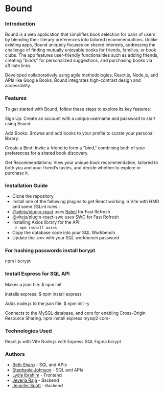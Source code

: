 # Bound

### Introduction

Bound is a web application that simplifies book selection for pairs of users by blending their literary preferences into tailored recommendations. Unlike existing apps, Bound uniquely focuses on shared interests, addressing the challenge of finding mutually enjoyable books for friends, families, or book clubs. The app features user-friendly functionalities such as adding friends, creating "binds" for personalized suggestions, and purchasing books via affiliate links.

Developed collaboratively using agile methodologies, React.js, Node.js, and APIs like Google Books, Bound integrates high-contrast design and accessibility.

### Features

To get started with Bound, follow these steps to explore its key features:

Sign Up:
Create an account with a unique username and password to start using Bound.

Add Books:
Browse and add books to your profile to curate your personal library.

Create a Bind:
Invite a friend to form a "bind," combining both of your preferences for a shared book discovery.

Get Recommendations:
View your unique book recommendation, tailored to both you and your friend’s tastes, and decide whether to explore or purchase it.

### Installation Guide

- Clone the repository
- Install one of the following plugins to get React working in Vite with HMR and some ESLint rules.:
- [@vitejs/plugin-react](https://github.com/vitejs/vite-plugin-react/blob/main/packages/plugin-react/README.md) uses [Babel](https://babeljs.io/) for Fast Refresh
- [@vitejs/plugin-react-swc](https://github.com/vitejs/vite-plugin-react-swc) uses [SWC](https://swc.rs/) for Fast Refresh
- Installing Axios library for the API
  - `npm install axios`
- Copy the database code into your SQL Workbench
- Update the .env with your SQL workbench password

### For hashing passwords install bcrypt

npm i bcrypt

### Install Express for SQL API

Makes a json file:
$ npm init

installs express:
$ npm install express

Adds node.js to the json file:
$ npm init -y

Connects to the MySQL database, and cors for enabling Cross-Origin Resource Sharing.
npm install express mysql2 cors-

### Technologies Used

React.js with Vite
Node.js with Express
SQL
Figma
bcrypt

### Authors

- [Beth Sharp](https://github.com/BSharpDevon/) - SQL and APIs
- [Stephanie Johnson](https://github.com/stephaniehello/) - SQL and APIs
- [Lydia Ibrahim](https://github.com/lydia-ibrahim/) - Frontend
- [Jeveria Raja](https://github.com/jvrrj/) - Backend
- [Jennifer Scott](https://github.com/Jenni-Rose/) - Backend
